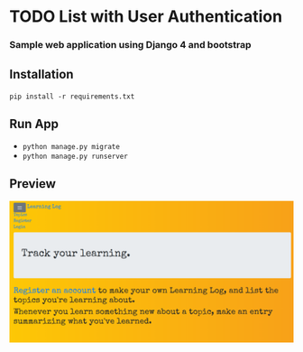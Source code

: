 # TODO List with User Authentication

### Sample web application using Django 4 and bootstrap

## Installation

`pip install -r requirements.txt`

## Run App

-   `python manage.py migrate`
-   `python manage.py runserver`

## Preview

![DEMO](image.jpg)
